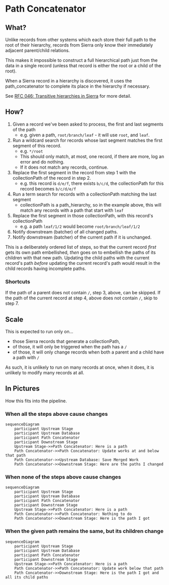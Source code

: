 # Path Concatenator

## What?

Unlike records from other systems which each store their full path to the root of their hierarchy,
records from Sierra only know their immediately adjacent parent/child relations.

This makes it impossible to construct a full hierarchical path just from the data in a single record (unless that
record is either the root or a child of the root).

When a Sierra record in a hierarchy is discovered, it uses the path_concatenator to complete its place in the hierarchy
if necessary.

See [RFC 046: Transitive hierarchies in Sierra](https://github.com/wellcomecollection/docs/tree/main/rfcs/046-transitive-sierra-hierarchies)
for more detail.

## How?

1. Given a record we've been asked to process, the first and last segments of the path
    * e.g. given a path, `root/branch/leaf` - it will use `root`, and `leaf`.
2. Run a wildcard search for records whose last segment matches the first segment of this record.
    * e.g. `*/root`
    * This should only match, at most, one record, if there are more, log an error and do nothing.
    * If it does not match any records, continue.
3. Replace the first segment in the record from step 1 with the collectionPath of the record in step 2.
    * e.g. this record is `d/e/f`, there exists `b/c/d`, the collectionPath for this record becomes `b/c/d/e/f`
4. Run a term search for records with a collectionPath matching the last segment
    * collectionPath is a path_hierarchy, so in the example above, this will match any records with a path that start with `leaf`
5. Replace the first segment in those collectionPath, with this record's collectionPath
    * e.g. a path `leaf/1/2` would become `root/branch/leaf/1/2`
6. Notify downstream (batcher) of all changed paths.
7. Notify downstream (batcher) of the current path if it is unchanged.

This is a deliberately ordered list of steps, so that the current record *first* gets its own path embellished, *then*
goes on to embellish the paths of its children with that new path.  Updating the child paths with the current record's
path _before_ updating the current record's path would result in the child records having incomplete paths.

### Shortcuts

If the path of a parent does not contain `/`, step 3, above, can be skipped.
If the path of the current record at step 4, above does not contain `/`, skip to step 7.

## Scale

This is expected to run only on...

* those Sierra records that generate a collectionPath,
* of those, it will only be triggered when the path has a `/`
* of those, it will only change records when both a parent and a child have a path with `/`

As such, it is unlikely to run on many records at once, when it does, it is unlikely to 
modify many records at all.

## In Pictures
How this fits into the pipeline.

### When all the steps above cause changes

```mermaid
sequenceDiagram
    participant Upstream Stage
    participant Upstream Database
    participant Path Concatenator
    participant Downstream Stage
    Upstream Stage->>Path Concatenator: Here is a path
    Path Concatenator->>Path Concatenator: Update works at and below that path
    Path Concatenator->>Upstream Database: Save Merged Work
    Path Concatenator->>Downstream Stage: Here are the paths I changed
```

### When none of the steps above cause changes

```mermaid
sequenceDiagram
    participant Upstream Stage
    participant Upstream Database
    participant Path Concatenator
    participant Downstream Stage
    Upstream Stage->>Path Concatenator: Here is a path
    Path Concatenator->>Path Concatenator: Nothing to do
    Path Concatenator->>Downstream Stage: Here is the path I got
```

### When the given path remains the same, but its children change

```mermaid
sequenceDiagram
    participant Upstream Stage
    participant Upstream Database
    participant Path Concatenator
    participant Downstream Stage
    Upstream Stage->>Path Concatenator: Here is a path
    Path Concatenator->>Path Concatenator: Update work below that path
    Path Concatenator->>Downstream Stage: Here is the path I got and all its child paths
```
